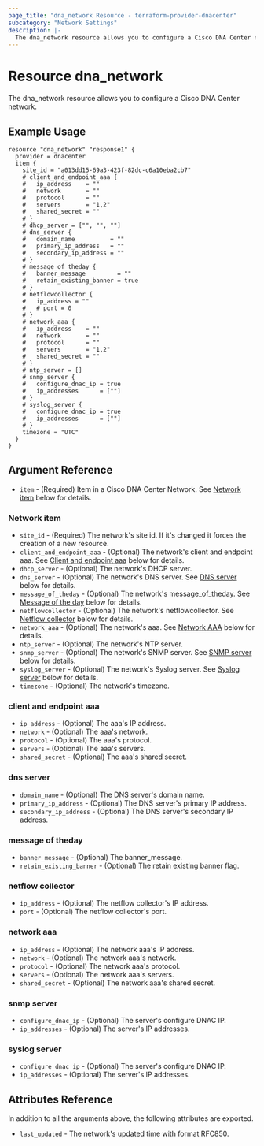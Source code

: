 ```yaml
---
page_title: "dna_network Resource - terraform-provider-dnacenter"
subcategory: "Network Settings"
description: |-
  The dna_network resource allows you to configure a Cisco DNA Center network.
---
```


# Resource dna_network

The dna_network resource allows you to configure a Cisco DNA Center network.

## Example Usage

```hcl
resource "dna_network" "response1" {
  provider = dnacenter
  item {
    site_id = "a013dd15-69a3-423f-82dc-c6a10eba2cb7"
    # client_and_endpoint_aaa {
    #   ip_address    = ""
    #   network       = ""
    #   protocol      = ""
    #   servers       = "1,2"
    #   shared_secret = ""
    # }
    # dhcp_server = ["", "", ""]
    # dns_server {
    #   domain_name          = ""
    #   primary_ip_address   = ""
    #   secondary_ip_address = ""
    # }
    # message_of_theday {
    #   banner_message         = ""
    #   retain_existing_banner = true
    # }
    # netflowcollector {
    #   ip_address = ""
    #   # port = 0
    # }
    # network_aaa {
    #   ip_address    = ""
    #   network       = ""
    #   protocol      = ""
    #   servers       = "1,2"
    #   shared_secret = ""
    # }
    # ntp_server = []
    # snmp_server {
    #   configure_dnac_ip = true
    #   ip_addresses      = [""]
    # }
    # syslog_server {
    #   configure_dnac_ip = true
    #   ip_addresses      = [""]
    # }
    timezone = "UTC"
  }
}
```

## Argument Reference

- `item` - (Required) Item in a Cisco DNA Center Network. See [Network item](#network-item) below for details.

### Network item

- `site_id` - (Required) The network's site id. If it's changed it forces the creation of a new resource.
- `client_and_endpoint_aaa` - (Optional) The network's client and endpoint aaa. See [Client and endpoint aaa](#client-and-endpoint-aaa) below for details.
- `dhcp_server` - (Optional) The network's DHCP server.
- `dns_server` - (Optional) The network's DNS server. See [DNS server](#dns-server) below for details.
- `message_of_theday` - (Optional) The network's message_of_theday. See [Message of the day](#message-of-theday) below for details.
- `netflowcollector` - (Optional) The network's netflowcollector. See [Netflow collector](#netflow-collector) below for details.
- `network_aaa` - (Optional) The network's aaa. See [Network AAA](#network-aaa) below for details.
- `ntp_server` - (Optional) The network's NTP server.
- `snmp_server` - (Optional) The network's SNMP server. See [SNMP server](#snmp-server) below for details.
- `syslog_server` - (Optional) The network's Syslog server. See [Syslog server](#syslog-server) below for details.
- `timezone` - (Optional) The network's timezone.

### client and endpoint aaa

- `ip_address` - (Optional) The aaa's IP address.
- `network` - (Optional) The aaa's network.
- `protocol` - (Optional) The aaa's protocol.
- `servers` - (Optional) The aaa's servers.
- `shared_secret` - (Optional) The aaa's shared secret.

### dns server

- `domain_name` - (Optional) The DNS server's domain name.
- `primary_ip_address` - (Optional) The DNS server's primary IP address.
- `secondary_ip_address` - (Optional) The DNS server's secondary IP address.

### message of theday

- `banner_message` - (Optional) The banner_message.
- `retain_existing_banner` - (Optional) The retain existing banner flag.

### netflow collector

- `ip_address` - (Optional) The netflow collector's IP address.
- `port` - (Optional) The netflow collector's port.

### network aaa

- `ip_address` - (Optional) The network aaa's IP address.
- `network` - (Optional) The network aaa's network.
- `protocol` - (Optional) The network aaa's protocol.
- `servers` - (Optional) The network aaa's servers.
- `shared_secret` - (Optional) The network aaa's shared secret.

### snmp server

- `configure_dnac_ip` - (Optional) The server's configure DNAC IP.
- `ip_addresses` - (Optional) The server's IP addresses.

### syslog server

- `configure_dnac_ip` - (Optional) The server's configure DNAC IP.
- `ip_addresses` - (Optional) The server's IP addresses.

## Attributes Reference

In addition to all the arguments above, the following attributes are exported.

- `last_updated` - The network's updated time with format RFC850.
